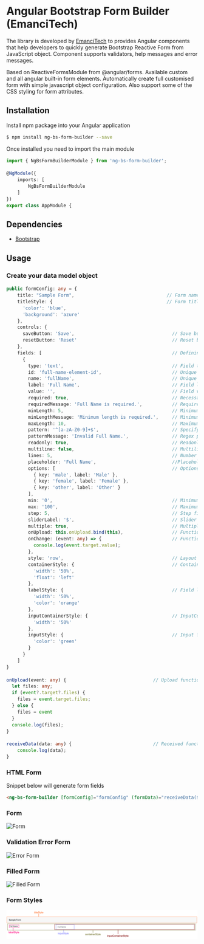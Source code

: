 # Angular Bootstrap Form Builder (EmanciTech)

The library is developed by [EmanciTech](https://www.emancitech.com/) to provides Angular components that help developers to quickly generate Bootstrap Reactive Form from JavaScript object. Component supports validators, help messages and error messages.

Based on ReactiveFormsModule from @angular/forms. Available custom and all angular built-in form elements. Automatically create full customised form with simple javascript object configuration. Also support some of the CSS styling for form attributes.

## Installation

Install npm package into your Angular application
```bash
$ npm install ng-bs-form-builder --save
```

Once installed you need to import the main module
```typescript
import { NgBsFormBuilderModule } from 'ng-bs-form-builder';

@NgModule({
    imports: [
        NgBsFormBuilderModule
    ]
})
export class AppModule {
```

## Dependencies

- [Bootstrap](https://github.com/ng-bootstrap/ng-bootstrap/)

## Usage

### Create your data model object
```typescript
public formConfig: any = {
    title: "Sample Form",                                  // Form name to display
    titleStyle: {                                          // Form title's CSS style properties
      'color': 'blue',
      'background': 'azure'
    },
    controls: {
      saveButton: 'Save',                                    // Save button name
      resetButton: 'Reset'                                   // Reset button name
    },
    fields: [                                                // Defining fields of our form
      {
        type: 'text',                                        // Field type (text, email, password, number, dropdown, radio, checkbox, switch, range, date, time, datetime & file)
        id: 'full-name-element-id',                          // Unique field ID
        name: 'fullName',                                    // Unique field name
        label: 'Full Name',                                  // Field label
        value: '',                                           // Field value
        required: true,                                      // Necessary field or not
        requiredMessage: 'Full Name is required.',           // Required validation error message (Note: only for required field)
        minLength: 5,                                        // Minimum length of field
        minLengthMessage: 'Minimum length is required.',     // Minimum length validation error message (Note: only for minLength enabled field)
        maxLength: 10,                                       // Maximum length of field
        pattern: '^[a-zA-Z0-9]+$',                           // Specify regular expression pattern for the field
        patternMessage: 'Invalid Full Name.',                // Regex pattern validation error message (Note: only for pattern enabled field)
        readonly: true,                                      // Readonly field or not
        multiline: false,                                    // Multiline field or not
        lines: 5,                                            // Number of rows for field (Note: only for multiline input field)
        placeholder: 'Full Name',                            //Placeholder to show inside field
        options: [                                           // Options to populate the field (Note: only for radio, dropdown, checkbox & switch)
          { key: 'male', label: 'Male' },
          { key: 'female', label: 'Female' },
          { key: 'other', label: 'Other' }
        ],
        min: '0',                                            // Minimum field value (Note: only for date & range)
        max: '100',                                          // Maximum field value (Note: only for date & range)
        step: 5,                                             // Step field value (Note: only for range)
        sliderLabel: '$',                                    // Slider label for field (Note: only for range)
        multiple: true,                                      // Multiple file upload support for field (Note: only for file)
        onUpload: this.onUpload.bind(this),                  // Function to call on file upload (Note: only for file)
        onChange: (event: any) => {                          // Function to call on change of input field value
          console.log(event.target.value);
        },
        style: 'row',                                        // Layout type (row & column) (Note: only for checkbox, switch & radio)
        containerStyle: {                                    // Container -> (label + input field) CSS style properties
          'width': '50%',
          'float': 'left'
        },
        labelStyle: {                                        // Field label CSS style properties
          'width': '50%',
          'color': 'orange'
        },
        inputContainerStyle: {                               // InputContainer -> (container + input field) CSS style properties
          'width': '50%'
        },
        inputStyle: {                                        // Input field CSS style properties
          'color': 'green'
        }
      }
    ]
}

onUpload(event: any) {                                // Upload function called when any file is selected
  let files: any;
  if (event?.target?.files) {
    files = event.target.files;
  } else {
    files = event
  }
  console.log(files);
}

receiveData(data: any) {                              // Received function called when user press save button
    console.log(data);
}
```

### HTML Form

Snippet below will generate form fields
```html
<ng-bs-form-builder [formConfig]="formConfig" (formData)="receiveData($event)"></ng-bs-form-builder>
```

### Form

![Form](https://github.com/arjunkhetia/Angular-Bootstrap-Form-Builder/blob/master/src/assets/form.png "Form")

### Validation Error Form

![Error Form](https://github.com/arjunkhetia/Angular-Bootstrap-Form-Builder/blob/master/src/assets/errorform.png "Error Form")

### Filled Form

![Filled Form](https://github.com/arjunkhetia/Angular-Bootstrap-Form-Builder/blob/master/src/assets/filledform.png "Filled Form")

### Form Styles

![Form Styles](https://github.com/arjunkhetia/Angular-Bootstrap-Form-Builder/blob/master/src/assets/formstyles.png "Form Styles")

